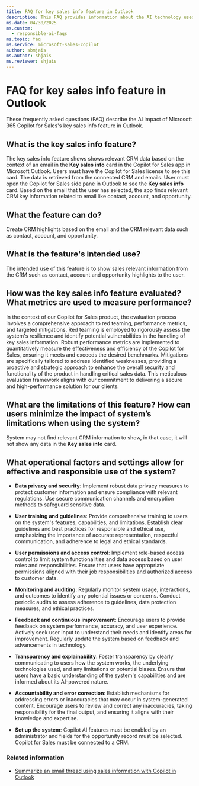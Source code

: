 ```yaml
---
title: FAQ for key sales info feature in Outlook
description: This FAQ provides information about the AI technology used in the key sales info feature in Microsoft 365 Copilot for Sales, along with key considerations and details about how AI is used, how it was tested and evaluated, and any specific limitations.
ms.date: 04/30/2025
ms.custom: 
  - responsible-ai-faqs
ms.topic: faq
ms.service: microsoft-sales-copilot
author: sbmjais
ms.author: shjais
ms.reviewer: shjais
---
```


# FAQ for key sales info feature in Outlook

These frequently asked questions (FAQ) describe the AI impact of Microsoft 365 Copilot for Sales's key sales info feature in Outlook.

## What is the key sales info feature?

The key sales info feature shows shows relevant CRM data based on the context of an email in the **Key sales info** card in the Copilot for Sales app in Microsoft Outlook. Users must have the Copilot for Sales license to see this card. The data is retrieved from the connected CRM and emails. User must open the Copilot for Sales side pane in Outlook to see the **Key sales info** card. Based on the email that the user has selected, the app finds relevant CRM key information related to email like contact, account, and opportunity.


## What the feature can do?

Create CRM highlights based on the email and the CRM relevant data such as contact, account, and opportunity.

## What is the feature's intended use?

The intended use of this feature is to show sales relevant information from the CRM such as contact, account and opportunity highlights to the user. 

## How was the key sales info feature evaluated? What metrics are used to measure performance? 

In the context of our Copilot for Sales product, the evaluation process involves a comprehensive approach to red teaming, performance metrics, and targeted mitigations. Red teaming is employed to rigorously assess the system's resilience and identify potential vulnerabilities in the handling of key sales information. Robust performance metrics are implemented to quantitatively measure the effectiveness and efficiency of the Copilot for Sales, ensuring it meets and exceeds the desired benchmarks. Mitigations are specifically tailored to address identified weaknesses, providing a proactive and strategic approach to enhance the overall security and functionality of the product in handling critical sales data. This meticulous evaluation framework aligns with our commitment to delivering a secure and high-performance solution for our clients.

## What are the limitations of this feature? How can users minimize the impact of system’s limitations when using the system? 

System may not find relevant CRM information to show, in that case, it will not show any data in the **Key sales info** card.

## What operational factors and settings allow for effective and responsible use of the system?

- **Data privacy and security**: Implement robust data privacy measures to protect customer information and ensure compliance with relevant regulations. Use secure communication channels and encryption methods to safeguard sensitive data.

- **User training and guidelines**: Provide comprehensive training to users on the system's features, capabilities, and limitations. Establish clear guidelines and best practices for responsible and ethical use, emphasizing the importance of accurate representation, respectful communication, and adherence to legal and ethical standards.

- **User permissions and access control**: Implement role-based access control to limit system functionalities and data access based on user roles and responsibilities. Ensure that users have appropriate permissions aligned with their job responsibilities and authorized access to customer data.

- **Monitoring and auditing**: Regularly monitor system usage, interactions, and outcomes to identify any potential issues or concerns. Conduct periodic audits to assess adherence to guidelines, data protection measures, and ethical practices.

- **Feedback and continuous improvement**: Encourage users to provide feedback on system performance, accuracy, and user experience. Actively seek user input to understand their needs and identify areas for improvement. Regularly update the system based on feedback and advancements in technology.

- **Transparency and explainability**: Foster transparency by clearly communicating to users how the system works, the underlying technologies used, and any limitations or potential biases. Ensure that users have a basic understanding of the system's capabilities and are informed about its AI-powered nature.

- **Accountability and error correction**: Establish mechanisms for addressing errors or inaccuracies that may occur in system-generated content. Encourage users to review and correct any inaccuracies, taking responsibility for the final output, and ensuring it aligns with their knowledge and expertise.

- **Set up the system**: Copilot AI features must be enabled by an administrator and fields for the opportunity record must be selected. Copilot for Sales must be connected to a CRM. 

### Related information

- [Summarize an email thread using sales information with Copilot in Outlook](email-summary-premium.md)
